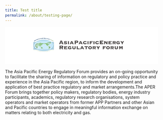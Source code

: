 ```yaml
---
title: Test title
permalink: /about/testing-page/
---
```


![APER logo](/images/aper-logo.png)

The Asia Pacific Energy Regulatory Forum provides an on-going opportunity to facilitate the sharing of information on regulatory and policy practice and experience in the Asia Pacific region, to inform the development and application of best practice regulatory and market arrangements.The APER Forum brings together policy makers, regulatory bodies, energy industry participants, academics, regulatory research organisations, system operators and market operators from former APP Partners and other Asian and Pacific countries to engage in meaningful information exchange on matters relating to both electricity and gas.
